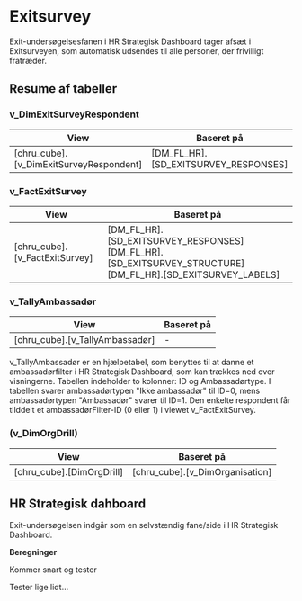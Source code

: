 # Exitsurvey

Exit-undersøgelsesfanen i HR Strategisk Dashboard tager afsæt i Exitsurveyen, som automatisk udsendes til alle personer, der frivilligt fratræder. 

## Resume af tabeller

### v_DimExitSurveyRespondent

| **View** | **Baseret på** | 
| - | - |
| [chru_cube].[v_DimExitSurveyRespondent] | [DM_FL_HR].[SD_EXITSURVEY_RESPONSES] |



### v_FactExitSurvey

| **View** | **Baseret på** | 
| - | - |
| [chru_cube].[v_FactExitSurvey] | [DM_FL_HR].[SD_EXITSURVEY_RESPONSES] [DM_FL_HR].[SD_EXITSURVEY_STRUCTURE] [DM_FL_HR].[SD_EXITSURVEY_LABELS] |



### v_TallyAmbassadør

| **View** | **Baseret på** | 
| - | - |
| [chru_cube].[v_TallyAmbassadør] | - |
v_TallyAmbassadør er en hjælpetabel, som benyttes til at danne et ambassadørfilter i HR Strategisk Dashboard, som kan trækkes ned over visningerne. Tabellen indeholder to kolonner: ID og Ambassadørtype. I tabellen svarer ambassadørtypen "Ikke ambassadør" til ID=0, mens ambassadørtypen "Ambassadør" svarer til ID=1. Den enkelte respondent får tilddelt et ambassadørFilter-ID (0 eller 1) i viewet v_FactExitSurvey. 



### (v_DimOrgDrill)

| **View** | **Baseret på** | 
| - | - |
| [chru_cube].[DimOrgDrill] | [chru_cube].[v_DimOrganisation] |



## HR Strategisk dahboard
Exit-undersøgelsen indgår som en selvstændig fane/side i HR Strategisk Dashboard.


**Beregninger**


Kommer snart og tester

Tester lige lidt...
